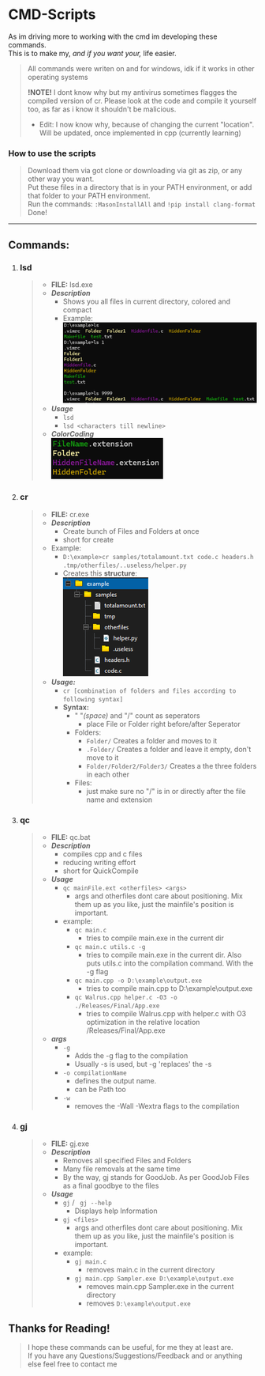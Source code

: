 # CMD-Scripts
As im driving more to working with the cmd im developing these commands.  
This is to make my, *and if you want your,*  life easier.
> All commands were writen on and for windows, idk if it works in other operating systems
>
> **!NOTE!** I dont know why but my antivirus sometimes flagges the compiled version of cr. Please look at the code and compile it yourself too, as far as i know it shouldn't be malicious.
>   * Edit: I now know why, because of changing the current "location". Will be updated, once implemented in cpp (currently learning)

### How to use the scripts
>Download them via got clone or downloading via git as zip, or any other way you want.  
>Put these files in a directory that is in your PATH environment, or add that folder to your PATH environment.  
>Run the commands: ```:MasonInstallAll``` and ```!pip install clang-format```
>Done!
  
---
## Commands:
1. ### lsd
    >* **FILE:** lsd.exe
    >* ***Description***  
    >   * Shows you all files in current directory, colored and compact
    >   * Example:  
    >       ![ls-command-example](https://raw.githubusercontent.com/Delici0u-s/cmd-Scripts/refs/heads/master/Show_Example_Files_Github/OtherFiles/ls_Example.png)
    >* ***Usage***
    >   * ```lsd```
    >   * ```lsd <characters till newline>```
    >* ***ColorCoding***  
    >     ![ls-command-example](https://raw.githubusercontent.com/Delici0u-s/cmd-Scripts/refs/heads/master/Show_Example_Files_Github/OtherFiles/ColorCoding.png)
2. ### cr
    > * **FILE:** cr.exe
    > * ***Description***  
    >   * Create bunch of Files and Folders at once
    >   * short for create
    > * Example:  
    >    * ```D:\example>cr samples/totalamount.txt code.c headers.h .tmp/otherfiles/..useless/helper.py```  
    >    * Creates this **structure**:  
    >       ![cr-command-example](https://github.com/Delici0u-s/cmd-Scripts/blob/master/Show_Example_Files_Github/OtherFiles/crExample.png?raw=true)
    > * ***Usage:***
    >   * ```cr [combination of folders and files according to following syntax]```
    >   * **Syntax:**
    >       * " "*(space)* and "/" count as seperators
    >           * place File or Folder right before/after Seperator
    >       * Folders:
    >           * ```Folder/``` Creates a folder and moves to it
    >           * ```.Folder/``` Creates a folder and leave it empty, don't move to it
    >           * ```Folder/Folder2/Folder3/``` Creates a the three folders in each other
    >       * Files:
    >           * just make sure no "/" is in or directly after the file name and extension
3. ### qc
    >* **FILE:** qc.bat
    >* ***Description***  
    >   * compiles cpp and c files
    >   * reducing writing effort
    >   * short for QuickCompile
    >* ***Usage***  
    >   * ```qc mainFile.ext <otherfiles> <args>```
    >       * args and otherfiles dont care about positioning. Mix them up as you like, just the mainfile's position is important.
    >   * example:
    >       * ```qc main.c```
    >           * tries to compile main.exe in the current dir
    >       * ```qc main.c utils.c -g```
    >           * tries to compile main.exe in the current dir. Also puts utils.c into the compilation command. With the -g flag
    >       * ```qc main.cpp -o D:\example\output.exe```
    >           * tries to compile main.cpp to D:\example\output.exe
    >       * ```qc Walrus.cpp helper.c -O3 -o ./Releases/Final/App.exe```
    >           * tries to compile Walrus.cpp with helper.c with O3 optimization in the relative location /Releases/Final/App.exe
    >* ***args***  
    >   * ```-g ```
    >       * Adds the -g flag to the compilation
    >       * Usually -s is used, but -g 'replaces' the -s
    >   * ```-o compilationName```
    >       * defines the output name.
    >       * can be Path too
    >   * ```-w```
    >       * removes the -Wall -Wextra flags to the compilation
3. ### gj
    >* **FILE:** gj.exe
    >* ***Description***  
    >   * Removes all specified Files and Folders
    >   * Many file removals at the same time
    >   * By the way, gj stands for GoodJob. As per GoodJob Files as a final goodbye to the files
    >* ***Usage***  
    >   * ```gj``` / ``` gj --help```
    >       * Displays help Information
    >   * ```gj <files>```
    >       * args and otherfiles dont care about positioning. Mix them up as you like, just the mainfile's position is important.
    >   * example:
    >       * ```gj main.c```
    >           * removes main.c in the current directory
    >       * ```gj main.cpp Sampler.exe D:\example\output.exe```
    >           * removes main.cpp Sampler.exe in the current directory
    >           * removes ```D:\example\output.exe```



## Thanks for Reading!
> I hope these commands can be useful, for me they at least are.  
> If you have any Questions/Suggestions/Feedback and or anything else feel free to contact me
